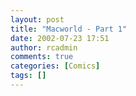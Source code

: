 ```yaml
---
layout: post
title: "Macworld - Part 1"
date: 2002-07-23 17:51
author: rcadmin
comments: true
categories: [Comics]
tags: []
---
```

<!--more--><img src="/http://dl.bitsmack.com/comics/20020723.jpg" alt="" />
